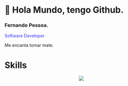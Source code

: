 # :wave: Hola Mundo, tengo Github.
### Fernando Pessoa.  
<p style="color:#33f;">Software Developer</p>    
Me encanta tomar mate.

# Skills
<div align="center">
   <a href="https://skillicons.dev">
    <img src="https://skillicons.dev/icons?i=html,css,js,git,mysql,react,sass,tailwind,vite,php,bootstrap,astro" />
  </a>
</div>
